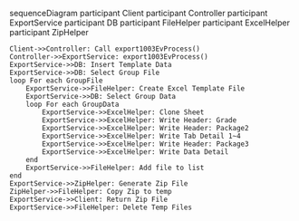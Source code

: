 sequenceDiagram
    participant Client
    participant Controller
    participant ExportService
    participant DB
    participant FileHelper
    participant ExcelHelper
    participant ZipHelper

    Client->>Controller: Call export1003EvProcess()
    Controller->>ExportService: export1003EvProcess()
    ExportService->>DB: Insert Template Data
    ExportService->>DB: Select Group File
    loop For each GroupFile
        ExportService->>FileHelper: Create Excel Template File
        ExportService->>DB: Select Group Data
        loop For each GroupData
            ExportService->>ExcelHelper: Clone Sheet
            ExportService->>ExcelHelper: Write Header: Grade
            ExportService->>ExcelHelper: Write Header: Package2
            ExportService->>ExcelHelper: Write Tab Detail 1~4
            ExportService->>ExcelHelper: Write Header: Package3
            ExportService->>ExcelHelper: Write Data Detail
        end
        ExportService->>FileHelper: Add file to list
    end
    ExportService->>ZipHelper: Generate Zip File
    ZipHelper->>FileHelper: Copy Zip to temp
    ExportService->>Client: Return Zip File
    ExportService->>FileHelper: Delete Temp Files
